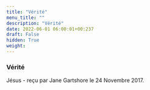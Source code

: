 ```yaml
---
title: "Vérité"
menu_title: ""
description: "Vérité"
date: 2022-06-01 06:00:01+00:237
draft: False
hidden: True
weight:
---
```

### Vérité

Jésus - reçu par Jane Gartshore le 24 Novembre 2017.



